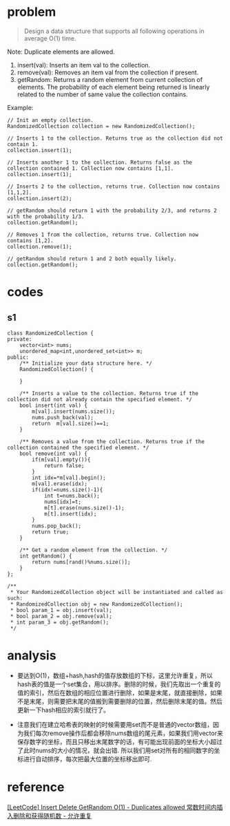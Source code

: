 # problem
>Design a data structure that supports all following operations in average O(1) time.

Note: Duplicate elements are allowed.
1. insert(val): Inserts an item val to the collection.
2. remove(val): Removes an item val from the collection if present.
3. getRandom: Returns a random element from current collection of elements. The probability of each element being returned is linearly related to the number of same value the collection contains.

Example:
```
// Init an empty collection.
RandomizedCollection collection = new RandomizedCollection();

// Inserts 1 to the collection. Returns true as the collection did not contain 1.
collection.insert(1);

// Inserts another 1 to the collection. Returns false as the collection contained 1. Collection now contains [1,1].
collection.insert(1);

// Inserts 2 to the collection, returns true. Collection now contains [1,1,2].
collection.insert(2);

// getRandom should return 1 with the probability 2/3, and returns 2 with the probability 1/3.
collection.getRandom();

// Removes 1 from the collection, returns true. Collection now contains [1,2].
collection.remove(1);

// getRandom should return 1 and 2 both equally likely.
collection.getRandom();
```
# codes

##  s1
```
class RandomizedCollection {
private:
    vector<int> nums;
    unordered_map<int,unordered_set<int>> m;
public:
    /** Initialize your data structure here. */
    RandomizedCollection() {
        
    }
    
    /** Inserts a value to the collection. Returns true if the collection did not already contain the specified element. */
    bool insert(int val) {
        m[val].insert(nums.size());
        nums.push_back(val);
        return  m[val].size()==1;
    }
    
    /** Removes a value from the collection. Returns true if the collection contained the specified element. */
    bool remove(int val) {
        if(m[val].empty()){
            return false;
        }
        int idx=*m[val].begin();
        m[val].erase(idx);
        if(idx!=nums.size()-1){
            int t=nums.back();
            nums[idx]=t;
            m[t].erase(nums.size()-1);
            m[t].insert(idx);
        }
        nums.pop_back();
        return true;
    }
    
    /** Get a random element from the collection. */
    int getRandom() {
        return nums[rand()%nums.size()];
    }
};

/**
 * Your RandomizedCollection object will be instantiated and called as such:
 * RandomizedCollection obj = new RandomizedCollection();
 * bool param_1 = obj.insert(val);
 * bool param_2 = obj.remove(val);
 * int param_3 = obj.getRandom();
 */
```

# analysis
- 要达到O(1)，数组+hash,hash的值存放数组的下标，这里允许重复，所以hash表的值是一个set集合，用以排序。删除的时候，我们先取出一个重复的值的索引，然后在数组的相应位置进行删除，如果是末尾，就直接删除，如果不是末尾，则需要把末尾的值搬到需要删除的位置，然后删除末尾的值。然后更新一下hash相应的索引就行了。

- 注意我们在建立哈希表的映射的时候需要用set而不是普通的vector数组，因为我们每次remove操作后都会移除nums数组的尾元素，如果我们用vector来保存数字的坐标，而且只移出末尾数字的话，有可能出现前面的坐标大小超过了此时nums的大小的情况，就会出错. 所以我们用set对所有的相同数字的坐标进行自动排序，每次把最大位置的坐标移出即可.


# reference
[[LeetCode] Insert Delete GetRandom O(1) - Duplicates allowed 常数时间内插入删除和获得随机数 - 允许重复][1]

[1]: http://www.cnblogs.com/grandyang/p/5756148.html

